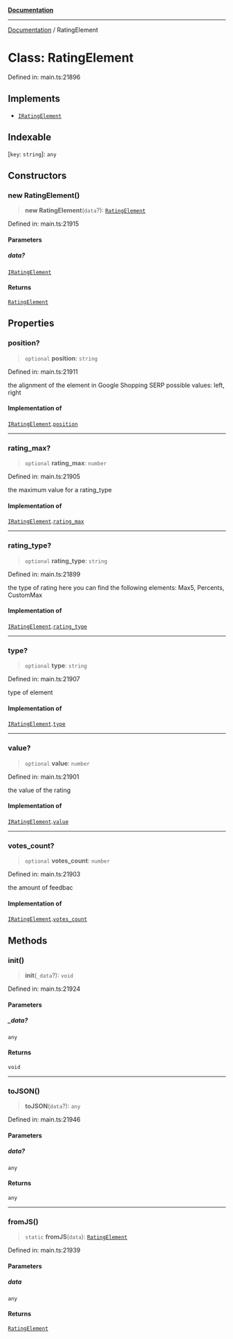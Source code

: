 [**Documentation**](../README.md)

***

[Documentation](../README.md) / RatingElement

# Class: RatingElement

Defined in: main.ts:21896

## Implements

- [`IRatingElement`](../interfaces/IRatingElement.md)

## Indexable

\[`key`: `string`\]: `any`

## Constructors

### new RatingElement()

> **new RatingElement**(`data`?): [`RatingElement`](RatingElement.md)

Defined in: main.ts:21915

#### Parameters

##### data?

[`IRatingElement`](../interfaces/IRatingElement.md)

#### Returns

[`RatingElement`](RatingElement.md)

## Properties

### position?

> `optional` **position**: `string`

Defined in: main.ts:21911

the alignment of the element in Google Shopping SERP
possible values:
left, right

#### Implementation of

[`IRatingElement`](../interfaces/IRatingElement.md).[`position`](../interfaces/IRatingElement.md#position)

***

### rating\_max?

> `optional` **rating\_max**: `number`

Defined in: main.ts:21905

the maximum value for a rating_type

#### Implementation of

[`IRatingElement`](../interfaces/IRatingElement.md).[`rating_max`](../interfaces/IRatingElement.md#rating_max)

***

### rating\_type?

> `optional` **rating\_type**: `string`

Defined in: main.ts:21899

the type of rating
here you can find the following elements: Max5, Percents, CustomMax

#### Implementation of

[`IRatingElement`](../interfaces/IRatingElement.md).[`rating_type`](../interfaces/IRatingElement.md#rating_type)

***

### type?

> `optional` **type**: `string`

Defined in: main.ts:21907

type of element

#### Implementation of

[`IRatingElement`](../interfaces/IRatingElement.md).[`type`](../interfaces/IRatingElement.md#type)

***

### value?

> `optional` **value**: `number`

Defined in: main.ts:21901

the value of the rating

#### Implementation of

[`IRatingElement`](../interfaces/IRatingElement.md).[`value`](../interfaces/IRatingElement.md#value)

***

### votes\_count?

> `optional` **votes\_count**: `number`

Defined in: main.ts:21903

the amount of feedbac

#### Implementation of

[`IRatingElement`](../interfaces/IRatingElement.md).[`votes_count`](../interfaces/IRatingElement.md#votes_count)

## Methods

### init()

> **init**(`_data`?): `void`

Defined in: main.ts:21924

#### Parameters

##### \_data?

`any`

#### Returns

`void`

***

### toJSON()

> **toJSON**(`data`?): `any`

Defined in: main.ts:21946

#### Parameters

##### data?

`any`

#### Returns

`any`

***

### fromJS()

> `static` **fromJS**(`data`): [`RatingElement`](RatingElement.md)

Defined in: main.ts:21939

#### Parameters

##### data

`any`

#### Returns

[`RatingElement`](RatingElement.md)
